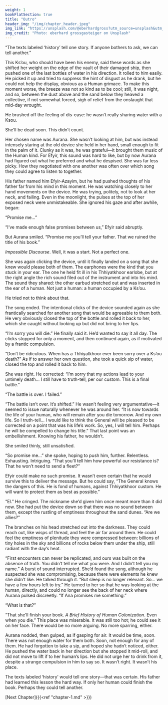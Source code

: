```yaml
---
weight: 1
bookFlatSection: true
title: "Outro"
header_img: "/img/chapter_header.jpeg"
img_link: "https://unsplash.com/@eberhardgross?utm_source=unsplash&utm_medium=referral&utm_content=creditCopyText"
img_credit: "Photo: eberhard grossgasteiger on Unsplash"
---
```


“The texts labeled ‘history’ tell one story. If anyone bothers to ask, we can tell another.”

This Ks’ou, who should have been his enemy, said these words as she shifted her weight on the edge of the vault of their damaged ship, then pushed one of the last bottles of water in his direction. It rolled to him easily. He picked it up and tried to suppress the hint of disgust as he drank, but he could not help the display, obvious as a Human grimace. To make this moment worse, the breeze was not so kind as to be cool; still, it was night, and so, between the dust above and the sand below they heaved a collective, if not somewhat forced, sigh of relief from the onslaught that mid-day wrought. 

He brushed off the feeling of dis-ease: he wasn’t really sharing water with a Ksou. 

She’ll be dead soon. This didn’t count.

Her chosen name was Aurana. She wasn’t looking at him, but was instead intensely staring at the old device she held in her hand, small enough to fit in the palm of it. Clunky as it was, he was grateful—it brought them music of the Human kind. For Efyir, this sound was hard to like, but by now Aurana had figured out what he preferred and what he despised. She was far less picky. How they negotiated with one another was often over which song they could agree to listen to together. 

His father named him Efyir-Azayim, but he had pushed thoughts of his father far from his mind in this moment. He was watching closely to her hand movements on the device. He was trying, politely, not to look at her neck, and failing. Even in the moonlight, the pulses at the top of her exposed neck were unmistakeable. She ignored his gaze and after awhile, began:

“Promise me…”

“I’ve made enough false promises between us,” Efyir said abruptly. 

But Aurana smiled. “Promise me you’ll tell your father. That we ruined the title of his book.”

*Impossible Discourse*. Well, it was a start. Not a perfect one. 

 She was again clicking the device, until it finally landed on a song that she knew would please both of them. The earphones were the kind that you stuck in your ear. The one he held fit ill in his Thhiyatkhoor earlobe, but at the right angle the rich sound filed out of the instrument and into his mind. The sound they shared: the other earbud stretched out and was inserted in the ear of a human. Not just a human: a human occupied by a Ks’ou. 

He tried not to think about that.

The song ended. The intentional clicks of the device sounded again as she frantically searched for another song that would be agreeable to them both. He very obviously closed the top of the bottle and rolled it back to her, which she caught without looking up but did not bring to her lips.

“I’m sorry you will die.” He finally said it. He’d wanted to say it all day. The clicks stopped for only a moment, and then continued again, as if motivated by a frantic compulsion. 

“Don’t be ridiculous. When has a Thhiyatkhoor ever been sorry over a Ks’ou death?” As if to answer her own question, she took a quick sip of water, closed the top and rolled it back to him. 

She was right. He corrected: “I’m sorry that my actions lead to your untimely death… I still have to truth-tell, per our custom. This is a final battle.”

“The battle is over. I failed.”

“The battle isn’t over. It’s shifted.” He wasn’t feeling very argumentative—it seemed to issue naturally whenever he was around her. “It is now towards the life of your human, who will remain after you die tomorrow. And my own life. So I truth-tell… I would like to think the General will be pleased to be corrected on a point that was his life’s work. So, yes, I will tell him. Perhaps he will be compelled to change his title.” That last point was an embellishment. Knowing his father, he wouldn’t.

She smiled thinly, still unsatisfied. 

“So promise me…” she spoke, hoping to push him, further. Relentless. Exhausting. Intriguing. “That you’ll tell him how powerful our resistance is? That he won’t need to send a fleet?”

Efyir could make no such promise. It wasn’t even certain that he would survive this to deliver the message. But he could say, “The General knows the dangers of this. He is fond of humans, against Thhiyatkhoor custom. He will want to protect them as best as possible.”

“El.” He cringed. The nickname she’d given him once meant more than it did now. She had put the device down so that there was no sound between them, except the rustling of emptiness throughout the sand dunes. “Are we allies?”

The branches on his head stretched out into the darkness. They could reach out, like wisps of thread, and feel the air far around them. He could feel the emptiness of plenitude they were compressed between: billions of tiny holes in the sky and billions of rocks below them under the ship, still radiant with the day’s heat.

“First encounters can never be replicated, and ours was built on the absence of truth. You didn’t tell me what you were. And I didn’t tell you my name.” A burst of sound interrupted. She’d found the song, although he suspected she was compromising, because there were elements he knew she didn’t like. He talked through it. “But sleep is no longer relevant. So… we have a few hours left to try.” He turned to her so that he was looking at the human, directly, and could no longer see the back of her neck where Aurana pulsed discreetly. “If Ana promises me something.”

“What is that?”

“That she’ll finish your book. *A Brief History of Human Colonization*. Even when you die.” This place was miserable. It was still too hot; he could see it on her face. There would be no more arguing. No more sparring, either. 

Aurana nodded, then gulped, as if gasping for air. It would be time, soon. There was not enough water for them both. Soon, not enough for any of them. He had forgotten to take a sip, and hoped she hadn’t noticed, either. He pushed the water back in her direction but she stopped it mid-roll, and did not move to lift if to her human’s lips. He did not urge her to drink from it, despite a strange compulsion in him to say so. It wasn’t right. It wasn’t his place.

The texts labeled ‘history’ would tell one story—that was certain. His father had learned this lesson the hard way. If only her human could finish the book. Perhaps they could tell another. 

[Next Chapter]({{<ref "chapter-1.md" >}})
